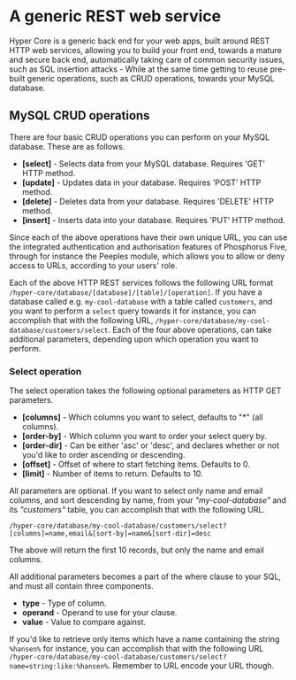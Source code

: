 # A generic REST web service

Hyper Core is a generic back end for your web apps, built around REST HTTP 
web services, allowing you to build your front end, towards a mature and secure back end, 
automatically taking care of common security issues, such as SQL insertion attacks - While
at the same time getting to reuse pre-built generic operations, such as CRUD operations,
towards your MySQL database.

## MySQL CRUD operations

There are four basic CRUD operations you can perform on your MySQL database. These are as 
follows.

* __[select]__ - Selects data from your MySQL database. Requires 'GET' HTTP method.
* __[update]__ - Updates data in your database. Requires 'POST' HTTP method.
* __[delete]__ - Deletes data from your database. Requires 'DELETE' HTTP method.
* __[insert]__ - Inserts data into your database. Requires 'PUT' HTTP method.

Since each of the above operations have their own unique URL, you can use
the integrated authentication and authorisation features of Phosphorus Five,
through for instance the Peeples module, which allows you to allow or deny
access to URLs, according to your users' role.

Each of the above HTTP REST services follows the following URL format `/hyper-core/database/[database]/[table]/[operation]`.
If you have a database called e.g. `my-cool-database` with a table called `customers`, and you want to
perform a `select` query towards it for instance, you can accomplish that with the following URL,
`/hyper-core/database/my-cool-database/customers/select`.
Each of the four above operations, can take additional parameters, depending upon which operation
you want to perform.

### Select operation

The select operation takes the following optional parameters as HTTP GET parameters.

* __[columns]__ - Which columns you want to select, defaults to "\*" (all columns).
* __[order-by]__ - Which column you want to order your select query by.
* __[order-dir]__ - Can be either 'asc' or 'desc', and declares whether or not you'd like to order ascending or descending.
* __[offset]__ - Offset of where to start fetching items. Defaults to 0.
* __[limit]__ - Number of items to return. Defaults to 10.

All parameters are optional. If you want to select only name and email columns, and sort descending by name,
from your _"my-cool-database"_ and its _"customers"_ table, you can accomplish that with the following URL.

```
/hyper-core/database/my-cool-database/customers/select?[columns]=name,email&[sort-by]=name&[sort-dir]=desc
```

The above will return the first 10 records, but only the name and email columns.

All additional parameters becomes a part of the where clause to your SQL, and must all contain three components.

* __type__ - Type of column.
* __operand__ - Operand to use for your clause.
* __value__ - Value to compare against.

If you'd like to retrieve only items which have a name containing the string `%hansen%` for instance, you can accomplish
that with the following URL `/hyper-core/database/my-cool-database/customers/select?name=string:like:%hansen%`. Remember
to URL encode your URL though.


